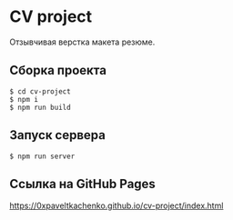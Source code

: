 # CV project
Отзывчивая верстка макета резюме.

## Сборка проекта
```
$ cd cv-project
$ npm i
$ npm run build
```

## Запуск сервера
```
$ npm run server
```

## Ссылка на GitHub Pages
https://0xpaveltkachenko.github.io/cv-project/index.html
